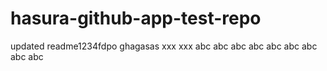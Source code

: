 # hasura-github-app-test-repo

updated readme1234fdpo
ghagasas
xxx
xxx
abc
abc
abc
abc
abc
abc
abc
abc
abc
